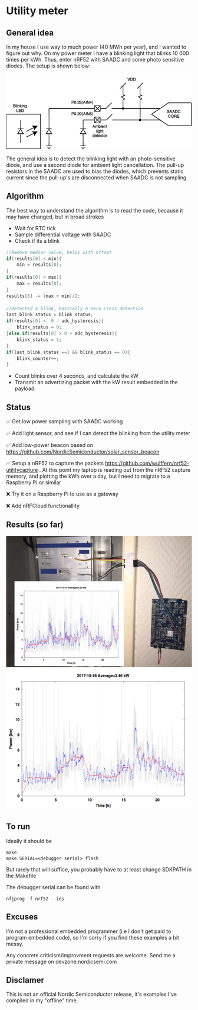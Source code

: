 
# Utility meter

## General idea
In my house I use way to much power (40 MWh per year), and I
wanted to figure out why. On my power meter I have a blinking light that blinks 10 000 times per
kWh. Thus, enter nRF52 with SAADC and some photo
sensitive diodes. The setup is shown below:

![Setup](/graphics/utilitymeter.png)

The general idea is to detect the blinking light with an
photo-sensitive diode, and use a second diode for ambient light
cancellation. The pull-up resistors in the SAADC are used to bias the
diodes, which prevents static current since the pull-up's are
disconnected when SAADC is not sampling.

## Algorithm
The best way to understand the algorithm is to read the code, because
it may have changed, but in broad strokes

- Wait for RTC tick
- Sample differential voltage with SAADC
- Check if its a blink
```c
//Remove median value, helps with offset
if(results[0] < min){
    min = results[0];
}
if(results[0] > max){
    max = results[0];
}
results[0] -= (max + min)/2;

//Detected a blink, basically a zero cross detection
last_blink_status = blink_status;
if(results[0] <  0 - adc_hysteresis){
    blink_status = 0;
}else if(results[0] > 0 + adc_hysteresis){
	blink_status = 1;
}
if(last_blink_status ==1 && blink_status == 0){
	blink_counter++;
}
```
- Count blinks over 4 seconds, and calculate the kW
- Transmit an advertizing packet with the kW result embedded in the payload.

## Status
:white_check_mark: Get low power sampling with SAADC working 

:white_check_mark: Add light sensor, and see if I can detect the
blinking from the utility meter 

:white_check_mark: Add low-power beacon based on
https://github.com/NordicSemiconductor/solar_sensor_beacon 

:white_check_mark: Setup a nRF52 to capture the packets
https://github.com/wulffern/nrf52-utilitycapture . At this point my
laptop is reading out from the nRF52 capture memory, and plotting the
kWh over a day, but I need to migrate to a Raspberry Pi or similar

:x:  Try it on a Raspberry Pi to use as a gateway

:x: Add nRFCloud functionallity 

## Results (so far)
![Power meter](graphics/power_meter.jpg)
![Result](graphics/result_2017_10.png)


## To run
Ideally it should be

    make
    make SERIAL=<debugger serial> flash 
  
But rarely that will suffice, you probably have to at least change 
SDKPATH in the Makefile

The debugger serial can be found with

	nfjprog -f nrf52 --ids


## Excuses
I'm not a professional embedded programmer (i.e I don't get paid to 
program embedded code), so I'm sorry if you find these examples a bit
messy.

Any concrete criticism/improvment requests are welcome. Send me a
private message on devzone.nordicsemi.com

## Disclamer
This is not an official Nordic Semiconductor release, it's examples
I've compiled in my "offline" time.





